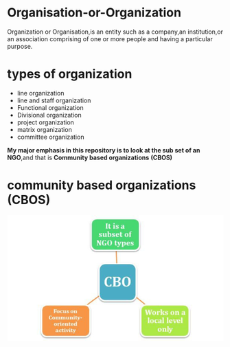 # Organisation-or-Organization
Organization or Organisation,is an entity such as a company,an institution,or an association comprising of one or more people and having a particular purpose.
# types of organization
- line organization
- line and staff organization
- Functional organization
- Divisional organization
- project organization
- matrix organization
- committee organization 

**My major emphasis in this repository is to look at the sub set of an NGO**,and that is **Community based organizations** **(CBOS)**
# community based organizations **(CBOS)**

![](Images/IMG_20220427_155515_551.jpg)
